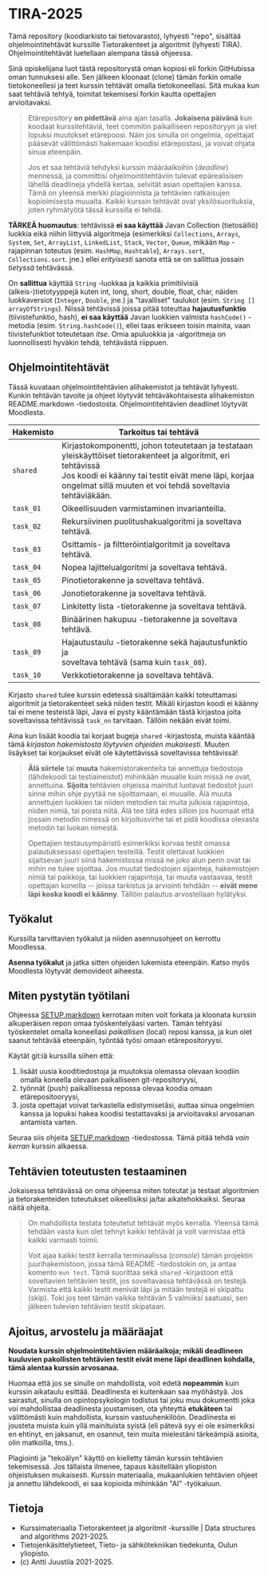 # TIRA-2025

Tämä repository (koodiarkisto tai tietovarasto), lyhyesti "repo", sisältää ohjelmointitehtävät kurssille Tietorakenteet ja algoritmit (lyhyesti TIRA). Ohjelmointitehtävät luetellaan alempana tässä ohjeessa.

Sinä opiskelijana luot tästä repositorystä oman kopiosi eli forkin GitHubissa oman tunnuksesi alle. Sen jälkeen kloonaat (clone) tämän forkin omalle tietokoneellesi ja teet kurssin tehtävät omalla tietokoneellasi. Sitä mukaa kun saat tehtäviä tehtyä, toimitat tekemisesi forkin kautta opettajien arvioitavaksi.

> Etärepository **on pidettävä** aina ajan tasalla. **Jokaisena päivänä** kun koodaat kurssitehtäviä, teet commitin paikalliseen repositoryyn ja viet lopuksi muutokset etärepoosi. Näin jos sinulla on ongelmia, opettajat pääsevät välittömästi hakemaan koodisi etärepostasi, ja voivat ohjata sinua eteenpäin.
>
> Jos et saa tehtäviä tehdyksi kurssin määräaikoihin (*deadline*) mennessä, ja committisi ohjelmointitehtäviin tulevat epärealisisen lähellä deadlineja yhdellä kertaa, selvität asian opettajien kanssa. Tämä on yleensä merkki plagioinnista ja tehtävien ratkaisujen kopioimisesta muualta. Kaikki kurssin tehtävät ovat yksilösuorituksia, joten ryhmätyötä tässä kurssilla ei tehdä.

**TÄRKEÄ huomautus**: tehtävissä **ei saa käyttää** Javan Collection (tietosäiliö) luokkia eikä niihin liittyviä algoritmeja (esimerkiksi `Collections`, `Arrays`, `System`, `Set`, `ArrayList`, `LinkedList`, `Stack`, `Vector`, `Queue`, mikään `Map` -rajapinnan toteutus (esim. `HashMap`, `Hashtable`), `Arrays.sort`, `Collections.sort`. jne.) ellei *erityisesti* sanota että se on sallittua jossain *tietyssä* tehtävässä. 

On **sallittua** käyttää `String` -luokkaa ja kaikkia primitiivisiä (alkeis-)tietotyyppejä kuten int, long, short, double, float, char, näiden luokkaversiot (`Integer`, `Double`, jne.) ja "tavalliset" taulukot (esim. `String [] arrayOfStrings`). Niissä tehtävissä joissa pitää toteuttaa **hajautusfunktio** (tiivistefunktio, hash), **ei saa käyttää** Javan luokkien valmista `hashCode()` -metodia (esim. `String.hashCode()`), ellei taas erikseen toisin mainita, vaan tiivistefunktiot toteutetaan *itse*. Omia apuluokkia ja -algoritmeja on luonnollisesti hyväkin tehdä, tehtävästä riippuen.

## Ohjelmointitehtävät

Tässä kuvataan ohjelmointitehtävien alihakemistot ja tehtävät lyhyesti. Kunkin tehtävän tavoite ja ohjeet löytyvät tehtäväkohtaisesta alihakemiston README.markdown -tiedostosta. Ohjelmointitehtävien deadlinet löytyvät Moodlesta.

| Hakemisto | Tarkoitus tai tehtävä                                         |
|-----------|---------------------------------------------------------------|
| `shared`    | Kirjastokomponentti, johon toteutetaan ja testataan<br>yleiskäyttöiset tietorakenteet ja algoritmit, eri tehtävissä<br>Jos koodi ei käänny tai testit eivät mene läpi, korjaa<br>ongelmat sillä muuten et voi tehdä soveltavia tehtäviäkään.   |
| `task_01`   | Oikeellisuuden varmistaminen invarianteilla.               |
| `task_02`   | Rekursiivinen puolitushakualgoritmi ja soveltava tehtävä.  |
| `task_03`   | Osittamis- ja filtteröintialgoritmit ja soveltava tehtävä. |
| `task_04`   | Nopea lajittelualgoritmi ja soveltava tehtävä.             |
| `task_05`   | Pinotietorakenne ja soveltava tehtävä.                     |
| `task_06`   | Jonotietorakenne ja soveltava tehtävä.                     |
| `task_07`   | Linkitetty lista -tietorakenne ja soveltava tehtävä.       |
| `task_08`   | Binäärinen hakupuu -tietorakenne ja soveltava tehtävä.     |
| `task_09`   | Hajautustaulu -tietorakenne sekä hajautusfunktio ja<br>soveltava tehtävä (sama kuin `task_08`).|
| `task_10`   | Verkkotietorakenne ja soveltava tehtävä.                   |

Kirjasto `shared` tulee kurssin edetessä sisältämään kaikki toteuttamasi algoritmit ja tietorakenteet sekä niiden testit. Mikäli kirjaston koodi ei käänny tai ei mene testeistä läpi, Java ei pysty kääntämään tästä kirjastoa joita soveltavissa tehtävissä `task_nn` tarvitaan. Tällöin nekään eivät toimi.

Aina kun lisäät koodia tai korjaat bugeja `shared` -kirjastosta, muista kääntää tämä *kirjaston hakemistosta löytyvien ohjeiden mukaisesti*. Muuten lisäykset tai korjaukset eivät ole käytettävissä soveltavissa tehtävissä!

> **Älä siirtele** tai **muuta** hakemistorakenteita tai annettuja tiedostoja (lähdekoodi tai testiaineistot) mihinkään muualle kuin missä ne ovat, annettuina. **Sijoita** tehtävien ohjeissa mainitut luotavat tiedostot juuri sinne mihin ohje pyytää ne sijoittamaan, ei muualle. Älä muuta annettujen luokkien tai niiden metodien tai muita julkisia rajapintoja, niiden nimiä, tai poista niitä. Älä tee tätä edes silloin jos huomaat että jossain metodin nimessä on kirjoitusvirhe tai et pidä koodissa olevasta metodin tai luokan nimestä.
> 
> Opettajien testausympäristö esimerkiksi korvaa testit omassa palautuksessasi opettajien testeillä. Testit olettavat luokkien sijaitsevan juuri siinä hakemistossa missä ne joko alun perin ovat tai mihin ne tulee sijoittaa. Jos muutat tiedostojen sijainteja, hakemistojen nimiä tai paikkoja, tai luokkien rajapintoja, tai muuta vastaavaa, testit opettajan koneilla -- joissa tarkistus ja arviointi tehdään -- **eivät mene läpi koska koodi ei käänny**. Tällöin palautus arvostellaan hylätyksi.


## Työkalut

Kurssilla tarvittavien työkalut ja niiden asennusohjeet on kerrottu Moodlessa. 

**Asenna työkalut** ja jatka sitten ohjeiden lukemista eteenpäin. Katso myös Moodlesta löytyvät demovideot aiheesta.


## Miten pystytän työtilani

Ohjeessa [SETUP.markdown](SETUP.markdown) kerrotaan miten voit forkata ja kloonata kurssin alkuperäisen repon omaa työskentelyäasi varten. Tämän tehtyäsi työskentelet omalla koneellasi *paikallisen* (local) reposi kanssa, ja kun olet saanut tehtävää eteenpäin, työntää työsi omaan etärepositoryysi.

Käytät git:iä kurssilla siihen että:

1. lisäät uusia kooditiedostoja ja muutoksia olemassa olevaan koodiin omalla koneella olevaan paikalliseen git-repositoryysi,
1. työnnät (push) paikallisessa repossa olevaa koodia omaan etärepositooryysi,
1. josta opettajat voivat tarkastella edistymisetäsi, auttaa sinua ongelmien kanssa ja lopuksi hakea koodisi testattavaksi ja arvioitavaksi arvosanan antamista varten.

Seuraa siis ohjeita [SETUP.markdown](SETUP.markdown) -tiedostossa. Tämä pitää tehdä *vain kerran* kurssin alkaessa.

## Tehtävien toteutusten testaaminen

Jokaisessa tehtävässä on oma ohjeensa miten toteutat ja testaat algoritmien ja tietorakenteiden toteutukset oikeellisiksi ja/tai aikatehokkaiksi. Seuraa näitä ohjeita.

> On mahdollista testata toteutetut tehtävät myös kerralla. Yleensä tämä tehdään vasta kun olet tehnyt kaikki tehtävät ja voit varmistaa että kaikki varmasti toimii.
>
> Voit ajaa kaikki testit kerralla terminaalissa (*console*) tämän projektin juurihakemistoon, jossa tämä README -tiedostokin on, ja antaa komento `mvn test`. Tämä suorittaa sekä `shared` -kirjastoon että soveltavien tehtävien testit, jos soveltavassa tehtävässä on testejä. Varmista että kaikki testit menivät läpi ja mitään testejä ei skipattu (skip). Toki jos teet tämän vaikka tehtävän 5 valmiiksi saatuasi, sen jälkeen tulevien tehtävien testit skipataan.

## Ajoitus, arvostelu ja määräajat

**Noudata kurssin ohjelmointitehtävien määräaikoja; mikäli deadlineen kuuluvien pakollisten tehtävien testit eivät mene läpi deadlinen kohdalla, tämä alentaa kurssin arvosanaa.**

Huomaa että jos se sinulle on mahdollista, voit edetä **nopeammin** kuin kurssin aikataulu esittää. Deadlinesta ei kuitenkaan saa myöhästyä. Jos sairastut, sinulla on opintopsykologin todistus tai joku muu dokumentti joka voi mahdollistaa deadlinesta joustamisen, ota yhteyttä **etukäteen** tai välittömästi kuin mahdollista, kurssin vastuuhenkilöön. Deadlinesta ei jousteta muista kuin yllä mainituista syistä (eli pätevä syy ei ole esimerkiksi en ehtinyt, en jaksanut, en osannut, tein muita mielestäni tärkeämpiä asioita, olin matkoilla, tms.).

Plagiointi ja "tekoälyn" käyttö on kielletty tämän kurssin tehtävien tekemisessä. Jos tällaista ilmenee, tapaus käsitellään yliopiston ohjeistuksen mukaisesti. Kurssin materiaalia, mukaanlukien tehtävien ohjeet ja annettu lähdekoodi, ei saa kopioida mihinkään "AI" -työkaluun.

## Tietoja

* Kurssimateriaalia Tietorakenteet ja algoritmit -kurssille | Data structures and algorithms 2021-2025.
* Tietojenkäsittelytieteet, Tieto- ja sähkötekniikan tiedekunta, Oulun yliopisto.
* (c) Antti Juustila 2021-2025.
